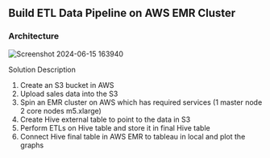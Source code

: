 ## Build ETL Data Pipeline on AWS EMR Cluster

### Architecture

![Screenshot 2024-06-15 163940](https://github.com/laijupjoy/Build-ETL-Data-Pipeline-on-AWS-EMR-Cluster/assets/87544051/ba7783f0-39f6-4898-8b07-30ec6ab0529f)

Solution Description
1. Create an S3 bucket in AWS
2. Upload sales data into the S3
3. Spin an EMR cluster on AWS which has required services
  (1 master node 2 core nodes m5.xlarge)
4. Create Hive external table to point to the data in S3
5. Perform ETLs on Hive table and store it in final Hive table
6. Connect Hive final table in AWS EMR to tableau in local and plot the graphs

